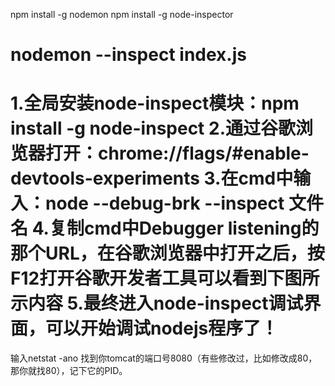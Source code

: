 
npm install -g  nodemon
npm install -g node-inspector

nodemon --inspect index.js
=========================
1.全局安装node-inspect模块：npm install -g node-inspect
2.通过谷歌浏览器打开：chrome://flags/#enable-devtools-experiments
3.在cmd中输入：node --debug-brk --inspect 文件名
4.复制cmd中Debugger listening的那个URL，在谷歌浏览器中打开之后，按F12打开谷歌开发者工具可以看到下图所示内容
5.最终进入node-inspect调试界面，可以开始调试nodejs程序了！
===================
输入netstat -ano
找到你tomcat的端口号8080（有些修改过，比如修改成80，那你就找80），记下它的PID。
